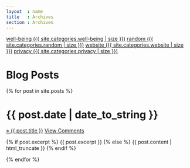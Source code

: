 ```yaml
---
layout  : name
title   : Archives
section : Archives
---
```


<div class="category">
<span class="cat">
    <a href="/well-being.html">well-being ({{ site.categories.well-being | size }})</a>
    <a href="/random.html">random ({{ site.categories.random | size }})</a>     
    <a href="/website.html">website ({{ site.categories.website | size }})</a>
    <a href="/privacy.html">privacy ({{ site.categories.privacy | size }})</a>
    <!--a href="/books.html">books ({{ site.categories.books | size }})</a>
    <a href="/facts.html">facts ({{ site.categories.facts | size }})</a>
    <a href="/astrology.html">astrology ({{ site.categories.astrology | size }})</a-->
</span>
</div>

Blog Posts
==========

{% for post in site.posts %}
<div class="section list">
  <h1>{{ post.date | date_to_string }}</h1>
  <p class="line">
    <a class="title" href="{{ post.url }}">&raquo; {{ post.title }}</a>
    <a class="comments" href="{{ post.url }}#disqus_thread">View Comments</a>
  </p>
  <p class="excerpt">{% if post.excerpt %}
	{{ post.excerpt }}
  {% else %}
    {{ post.content | html_truncate }}
  {% endif %}</p>
</div>
{% endfor %}

<script type="text/javascript">
    /* * * CONFIGURATION VARIABLES: EDIT BEFORE PASTING INTO YOUR WEBPAGE * * */
    var disqus_shortname = 'rosebery'; // required: replace example with your forum shortname

    /* * * DON'T EDIT BELOW THIS LINE * * */
    (function () {
        var s = document.createElement('script'); s.async = true;
        s.type = 'text/javascript';
        s.src = 'http://' + disqus_shortname + '.disqus.com/count.js';
        (document.getElementsByTagName('HEAD')[0] || document.getElementsByTagName('BODY')[0]).appendChild(s);
    }());
</script>
